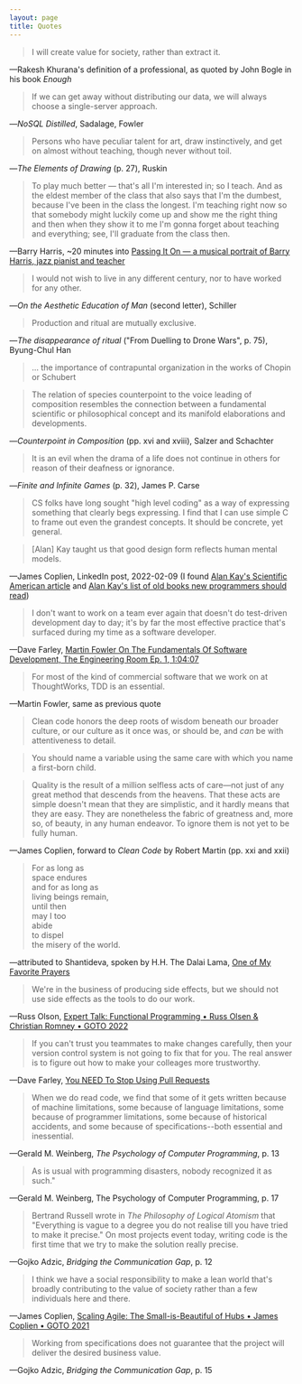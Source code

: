 ```yaml
---
layout: page
title: Quotes
---
```


> I will create value for society, rather than extract it.

—Rakesh Khurana's definition of a professional, as quoted by John Bogle in his book _Enough_

> If we can get away without distributing our data, we will always choose a single-server approach.

—_NoSQL Distilled_, Sadalage, Fowler

> Persons who have peculiar talent for art, draw instinctively, and get on almost without teaching, though never without toil.

—_The Elements of Drawing_ (p. 27), Ruskin

> To play much better — that's all I'm interested in; so I teach. And as the eldest member of the class that also says that I'm the dumbest, because I've been in the class the longest. I'm teaching right now so that somebody might luckily come up and show me the right thing and then when they show it to me I'm gonna forget about teaching and everything; see, I'll graduate from the class then.

—Barry Harris, ~20 minutes into [Passing It On — a musical portrait of Barry Harris, jazz pianist and teacher](https://www.youtube.com/watch?v=BEgdp9bM9qU)

> I would not wish to live in any different century, nor to have worked for any other.

—_On the Aesthetic Education of Man_ (second letter), Schiller

> Production and ritual are mutually exclusive.

—_The disappearance of ritual_ ("From Duelling to Drone Wars", p. 75), Byung-Chul Han

> ... the importance of contrapuntal organization in the works of Chopin or Schubert

> The relation of species counterpoint to the voice leading of composition resembles the connection between a fundamental scientific or philosophical concept and its manifold elaborations and developments.

—_Counterpoint in Composition_ (pp. xvi and xviii), Salzer and Schachter

> It is an evil when the drama of a life does not continue in others for reason of their deafness or ignorance.

—_Finite and Infinite Games_ (p. 32), James P. Carse

> CS folks have long sought "high level coding" as a way of expressing something that clearly begs expressing. I find that I can use simple C to frame out even the grandest concepts. It should be concrete, yet general.

> \[Alan\] Kay taught us that good design form reflects human mental models.

—James Coplien, LinkedIn post, 2022-02-09 (I found [Alan Kay's Scientific American article](http://worrydream.com/refs/Kay%20-%20Computer%20Software%20-%20SciAm.pdf) and [Alan Kay's list of old books new programmers should read](https://www.quora.com/Experienced-programmers-and-computer-scientists-what-are-some-really-old-or-even-nearly-forgotten-books-you-think-every-new-programmer-should-read/answer/Alan-Kay-11?share=1))

> I don't want to work on a team ever again that doesn't do test-driven development day to day; it's by far the most effective practice that's surfaced during my time as a software developer.

—Dave Farley, [Martin Fowler On The Fundamentals Of Software Development, The Engineering Room Ep. 1, 1:04:07](https://www.youtube.com/watch?v=0TwoubGSXpc&t=3848)

> For most of the kind of commercial software that we work on at ThoughtWorks, TDD is an essential.

—Martin Fowler, same as previous quote

> Clean code honors the deep roots of wisdom beneath our broader culture, or our culture as it once was, or should be, and _can_ be with attentiveness to detail.

> You should name a variable using the same care with which you name a first-born child.

> Quality is the result of a million selfless acts of care—not just of any great method that descends from the heavens. That these acts are simple doesn't mean that they are simplistic, and it hardly means that they are easy. They are nonetheless the fabric of greatness and, more so, of beauty, in any human endeavor. To ignore them is not yet to be fully human.

—James Coplien, forward to _Clean Code_ by Robert Martin (pp. xxi and xxii)

> For as long as<br>
> space endures<br>
> and for as long as<br>
> living beings remain,<br>
> until then<br>
> may I too<br>
> abide<br>
> to dispel<br>
> the misery of the world.

—attributed to Shantideva, spoken by H.H. The Dalai Lama, [One of My Favorite Prayers](https://www.youtube.com/watch?v=9EQVj2MmtDo)

> We're in the business of producing side effects, but we should not use side effects as the tools to do our work.

—Russ Olson, [Expert Talk: Functional Programming • Russ Olsen & Christian Romney • GOTO 2022](https://www.youtube.com/watch?v=AbCWHZljhkM&list=PLEx5khR4g7PJozVmHNpQTVrk1QRC7YaJu)

> If you can't trust you teammates to make changes carefully, then your version control system is not going to fix that for you. The real answer is to figure out how to make your colleages more trustworthy.

—Dave Farley, [You NEED To Stop Using Pull Requests](https://youtu.be/ASOSEiJCyEM?t=745)

> When we do read code, we find that some of it gets written because of machine limitations, some because of language limitations, some because of programmer limitations, some because of historical accidents, and some because of specifications--both essential and inessential.

—Gerald M. Weinberg, _The Psychology of Computer Programming_, p. 13

> As is usual with programming disasters, nobody recognized it as such."

—Gerald M. Weinberg, The Psychology of Computer Programming, p. 17

> Bertrand Russell wrote in _The Philosophy of Logical Atomism_ that "Everything is vague to a degree you do not realise till you have tried to make it precise." On most projects event today, writing code is the first time that we try to make the solution really precise.

—Gojko Adzic, _Bridging the Communication Gap_, p. 12

> I think we have a social responsibility to make a lean world that's broadly contributing to the value of society rather than a few individuals here and there.

—James Coplien, [Scaling Agile: The Small-is-Beautiful of Hubs • James Coplien • GOTO 2021](https://youtu.be/Va8QedfiC9k?t=2783)

> Working from specifications does not guarantee that the project will deliver the desired business value.

—Gojko Adzic, _Bridging the Communication Gap_, p. 15
